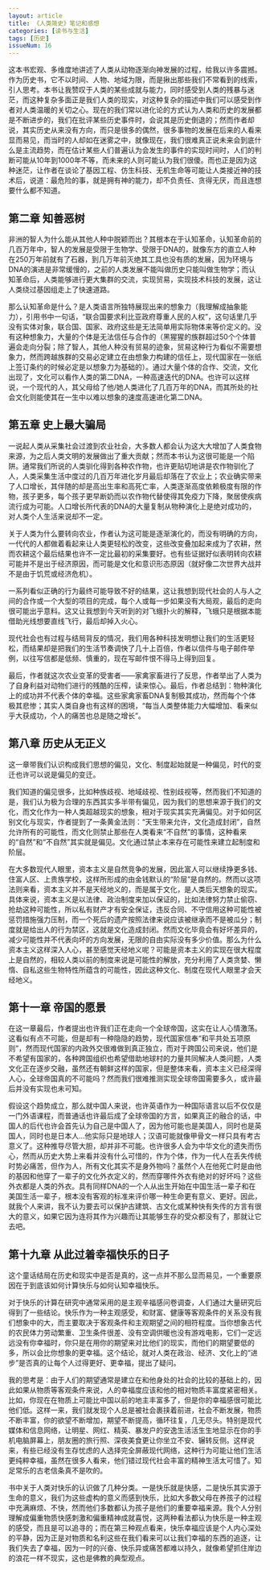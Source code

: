 ```yaml
---
layout: article
title: 《人类简史》笔记和感想
categories: [读书与生活]
tags: [历史]
issueNum: 16
---
```


 这本书宏观、多维度地讲述了人类从动物逐渐向神发展的过程，给我以许多震撼。作为历史书，它不以时间、人物、地域为限，而是揪出那些我们不常看到的线索，引人思考。本书让我赞叹于人类的某些成就与能力，同时感受到人类的残暴与迷茫，而这种复杂多面正是我们人类的现实，对这种复杂的描述中我们可以感受到作者对人类温暖的关切之心。现在的我们常以进化论的方式认为人类和历史的发展都是不断进步的，我们在批评某些历史事件时，会说其是历史倒退的；然而作者却说，其实历史从来没有方向，而只是很多的偶然，很多事物的发展在后来的人看来显而易见，而当时的人却如在迷雾之中，就像现在，我们很难真正说未来会到底什么是主流趋势，而在估计某些人们普遍认为会发生的事件的实现时间时，人们的判断可能从10年到1000年不等，而未来的人则可能认为我们很傻。而也正是因为这种迷茫，让作者在谈论了基因工程、仿生科技、无机生命等可能让人类接近神的技术后，说道：最危险的事，就是拥有神的能力，却不负责任、贪得无厌，而且连想要什么都不知道。

## 第二章 知善恶树

非洲的智人为什么能从其他人种中脱颖而出？其根本在于认知革命，认知革命前的几百万年中，智人的发展是受限于生物学、受限于DNA的，就像东方的直立人种在250万年前就有了石器，到几万年前灭绝其工具也没有质的发展，因为环境与DNA的演进是非常缓慢的，之前的人类发展不能叫做历史只能叫做生物学；而认知革命后，人类能够进行更大集群的交流，实现贸易，实现技术科技的发展，这让人类绕过基因组走上了快速道路。

那么认知革命是什么？是人类语言所独特展现出来的想象力（我理解成抽象能力），引用书中一句话，“联合国要求利比亚政府尊重人民的人权”，这句话里几乎没有实体对象，联合国、国家、政府这些是无法简单用实际物体来等价定义的。没有这种想象力，大量的个体是无法信任与合作的（黑猩猩的族群超过50个个体普遍会走向分裂；除了智人，其他人种没有贸易的迹象，贸易这种行为看似不需要想象力，然而跨越族群的交易必定建立在由想象力构建的信任上，现代国家在一张纸上签订条约的时候必定是以想象力为基础的）。通过大量个体的合作、交流，文化出现了，文化可以看作人类的第二DNA，一种高速迭代的DNA。也许可以这样说，一个现代的人，其父母给了他/她人类进化了几百万年的DNA，而其所处的社会文化则能使其在一生中以难以想象的速度高速进化第二DNA。

## 第五章 史上最大骗局

一说起人类从采集社会过渡到农业社会，大多数人都会认为这大大增加了人类食物来源，为之后人类文明的发展做出了重大贡献；然而本书认为这很可能是一个陷阱。通常我们所说的人类驯化得到各种农作物，也许更贴切地讲是农作物驯化了人，人类采集生活中度过的几百万年进化岁月最后却落在了农业上；农业确实带来了人口增长，其伴随的却是高出生率和高死亡率，人类逐渐高度依赖极度有限的作物，孩子更多，每个孩子更早断奶而以农作物代替使得其免疫力下降，聚居使疾病流行成为可能。人口增长所代表的DNA的大量复制从物种演化上是绝对成功的，对人类个人生活来说却不一定。

关于人类为什么要转向农业，作者认为这可能是逐渐演化的，而没有明确的方向，一代代的人都做着看起来让人类更轻松的改变，这些改变叠加起来成为了农耕，然而农耕这个最后结果也许不一定比最初的采集要好。也有些证据好似表明转向农耕可能并不是出于经济原因，而可能是文化和意识形态原因（就好像二次世界大战并不是由于饥荒或经济危机）。

一系列看似正确的行为最终可能导致不好的结果，这让我想到现代社会的人与人之间的合作或一个大型的项目的完成，每个人或每一步如果没有大局观，最后的走向很可能出乎意料。这又让我想到今天听到的对飞蛾扑火的解释，飞蛾只是根据本能借助光线想要直线飞行，最后却掉入火心。

现代社会也有过程与结局背反的情况，我们用各种科技发明想让我们的生活更轻松，而结果却是把我们的生活节奏调快了几十上百倍，作者以信件与电子邮件举例，以往写信都是低频、慎重的，现在写邮件恨不得马上得到回复。

最后，作者就这次农业变革的受害者——家禽家畜进行了反思，作者举出了人类为了自身利益对动物们进行的残酷的压榨，读来惊心。最后，作者总结到：物种演化上的成功并不代表个体的幸福。这些家禽家畜DNA复制极其成功，然而每个个体极其悲惨；其实人类自身也有这样的困境，“每当人类整体能力大幅增加、看来似乎大获成功，个人的痛苦也总是随之增长”。

## 第八章 历史从无正义

这一章带我们认识构成我们思想的偏见，文化、制度起始就是一种偏见，时代的变迁也许可以说是偏见的变迁。

我们知道的偏见很多，比如种族歧视、地域歧视、性别歧视等，然而我们不知道的是，我们认为极为合理的东西其实多半带有偏见，因为我们的思想来源于我们的文化，而文化作为一种人类超越现实的想象，相对于现实其实充满偏见。对于如何区别文化与现实，作者提到了一条黄金法则：“天生带来允许，文化造成封闭”，自然允许所有的可能性，而文化则禁止那些在人类看来“不自然”的事情，这种看来的“自然”和“不自然”其实就是偏见。文化通过禁止本来存在可能性来建立起制度和阶层。

在大多数现代人眼里，资本主义是自然竞争的发展，因此富人可以继续挣更多钱、住富人区、上贵族学校，这样所形成的由金钱默认的“阶层”是自然的。然而以这项法则来看，资本主义并不是天经地义的，而是属于文化，是人类后天想象的现实。具体来说，资本主义是以法律、政治制度来加以保证的，比如法律努力禁止偷窃、抢劫这种可能性，所以私有财产才有安全保证，违反合同、不守信用这种可能性被惩罚措施强力压制，而一个死后的遗产按照法律来说应该被继承而不是被瓜分；制度就是给出人的行为禁区，这就是文化造成封闭。然而文化毕竟会有好坏差异的，减少可能性并不代表向坏的方向发展，无限的自由实际没有多少价值。那么为什么资本主义这样深入人心，甚至感觉天经地义呢？可能是资本主义的实现在很大程度上是自然的，相较人类以前的制度来说是可能性的解放，充分利用了人类贪婪、懒惰、自私这些生物特性所蕴含的可能性，因此这种文化、制度在现代人眼里才会天经地义。

## 第十一章 帝国的愿景

在这一章最后，作者提出也许我们正在走向一个全球帝国，这实在让人心情激荡。这看似有点不可能，但是却有一种隐隐的趋势，现代国家信奉“和平共处五项原则”，然而现代国家的内政外交很难做到真正独立，而对于跨国公司来说，他们是不希望有国家的，各种跨国组织也希望借助地球村的力量共同解决人类问题，人类文化正在逐步交融，虽然还有朝鲜这样的国家，但是整体来看，资本主义已经深得人心，全球帝国真的不可能吗？然而我们很难推测实现全球帝国需要多久，或许最后并没有实现也未可知。

假设这个趋势成立，那么就中国人来说，也许英语作为一种国际语言以后不仅仅是一门外语课程，而普通话也许最后成了全球帝国的方言，如果真正的融合的话，中国人的后代也许会首先认为自己是中国人了，因为他可能也是美国人，同时也是英国人，同时也是日本人…他实际只是地球人；汉语可能就像甲骨文一样只具有考古意义了。这种推导尽管大胆，却并非不可能。也许很多人会为中华文化的遗失而伤心，然而从历史大势上来看并没有什么可惜的，作为个体，作为一代人在丢失传统时势必痛苦，但作为人，所有文化其实不是身外物吗？虽然个人在他死亡时是由他的基因和他穿了一辈子的文化外衣定义的，然而穿哪件外衣有绝对的好坏吗？这些外衣都是人类的外衣。具有同样DNA的一个人从出生开始在中国生活一辈子和在美国生活一辈子，根本没有客观的标准来评价哪一种生命更有意义、更好。因此，就我个人来讲，我不认为要去可以保护古建筑、古文化或某种快有失传的方言有很大的意义，如果它因为连将其作为兴趣而让其能够生存的受众都没有了，那就让它去吧。

## 第十九章 从此过着幸福快乐的日子

这个童话结局在历史和现实中是否是真的，这一点并不那么显而易见，一个重要原因在于到底该如何计算快乐与如何认知幸福快乐。

对于快乐的计算在研究中通常采用的是主观辛福感问卷调查，人们通过大量研究后得到了一些结论。快乐作为一种主观感受，和财富、健康等客观条件的关系没有我们想象中的大，而主要取决于客观条件和主观期望之间的相符程度。当你想象古代的农民体力劳动繁重、卫生条件很差、没有空调供暖也没有游戏电影，它们一定远远没有你幸福时，你只是在用你的期望来对比他们的现实，而他们的期望要低的多，所以会比你想象的更幸福。这个结论，就对人类在政治、经济、文化上的“进步”是否真的让每个人过得更好、更幸福，提出了疑问。

我的思考是：由于人们的期望通常是建立在和他身处的社会的比较的基础上的，因此如果从物质等客观条件来说，人的幸福度应该和他的相对物质丰富度紧密相关。比如，你现在在物质上可能比中国以前的地主丰富多了，但是你的幸福感很可能比他们低。这样一来，我们就发现个人总是被社会裹挟着前进，社会不断发展，物质不断丰富，你的欲望不断增加，期望不断提高，循环往复，几无尽头。特别是现代媒体和信息网络，让明星、网红、精英、暴发户的安逸生活活生生地显示在你的手机电脑屏幕上，朋友圈的旅行照、深夜美食更让你坐立不安、辗转反侧。这样说来，有些已经没有生存忧虑的人选择完全屏蔽现代网络，这种行为可能让他们生活更纯粹幸福，虽然在很多人看来，他们错过现代社会丰富的精神生活太可惜了。知足常乐的古老信条真不是吹的。

书中关于人类对快乐的认识做了几种分类。一是快乐就是快感，二是快乐其实源于生命的意义，我们为这些虚构的意义而感到快乐，比如大多数父母在养孩子的过程中充满麻烦、不快，然而他们多数都认为孩子是他们的重要幸福来源。我个人分别理解成偏重物质快感刺激和偏重精神成就喜悦，这两种看法都认为快乐是一种主观的感受，而且是可以追寻的；而在第三种观点看来，快乐幸福应该是个人内心深处的平静，因为正是对物质和名利这些在我们看来可以让我们幸福的东西的追逐，让我们失去了幸福，因为一时的兴奋、快乐异或痛苦都难以持久，就像希望抓住岸边的浪花一样不现实，这也是佛教的典型观点。

